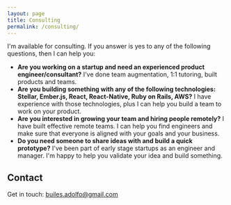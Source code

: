 ```yaml
---
layout: page
title: Consulting
permalink: /consulting/
---
```

I'm available for consulting. If you answer is yes to any of the following questions, then I can help you:

 - **Are you working on a startup and need an experienced product engineer/consultant?** I've done team augmentation, 1:1 tutoring, built products and teams.
 - **Are you building something with any of the following technologies: Stellar, Ember.js, React, React-Native, Ruby on Rails, AWS?** I have experience with those technologies, plus I can help you build a team to work on your product.
 - **Are you interested in growing your team and hiring people remotely?** I have built effective remote teams. I can help you find engineers and make sure that everyone is aligned with your goals and your business.
 - **Do you need someone to share ideas with and build a quick prototype?** I've been part of early stage startups as an engineer and manager. I'm happy to help you validate your idea and build something.


## Contact

Get in touch: builes.adolfo@gmail.com
